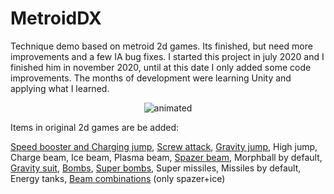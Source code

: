  
# MetroidDX
Technique demo based on metroid 2d games.
Its finished, but need more improvements and a few IA bug fixes.
I started this project in july 2020 and I finished him in november 2020, until at this date I only added some code improvements.
The months of development were learning Unity and applying what I learned.

<p align="center"><img src="https://user-images.githubusercontent.com/51692672/111498947-3226b480-8721-11eb-8085-c0a00b50c878.gif" alt="animated")</p>

Items in original 2d games are be added:

<a href="https://imgur.com/a/MJsfKmn" target="_blank">Speed booster and Charging jump</a>,
<a href="https://imgur.com/a/aAidgHc" target="_blank">Screw attack</a>,
<a href="https://imgur.com/a/c2VB9xo" target="_blank">Gravity jump</a>,
High jump,
Charge beam,
Ice beam,
Plasma beam,
<a href="https://imgur.com/a/uA9KfUP" target="_blank">Spazer beam</a>,
Morphball by default,
<a href="https://imgur.com/a/8630FMY" target="_blank">Gravity suit</a>,
<a href="https://imgur.com/a/Oim3mHW" target="_blank">Bombs</a>,
<a href="https://imgur.com/a/IgeAvx8" target="_blank">Super bombs</a>,
Super missiles,
Missiles by default,
Energy tanks,
<a href="https://imgur.com/a/JvGM9tO" target="_blank">Beam combinations</a> (only spazer+ice)
